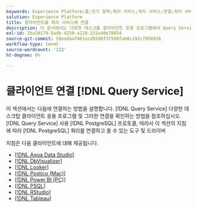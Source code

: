 ```yaml
---
keywords: Experience Platform;홈;인기 항목;쿼리 서비스;쿼리 서비스;연결;쿼리 서비스에 연결;아쿠아 데이터 스튜디오;Aqua 데이터 스튜디오;조회;확인기;포스티코;Power BI;power bi;psql;rstudio;PSQL;RStudio;Tableau;tableau;
solution: Experience Platform
title: 클라이언트를 쿼리 서비스에 연결
description: 이 문서에서는 다양한 데스크톱 클라이언트 응용 프로그램에서 Query Service에 연결하는 방법과 해당 연결을 확인하는 방법을 설명합니다.
exl-id: 2ba20179-5adb-4259-a120-231a40e78054
source-git-commit: 58eadaaf461ecd9598f3f508fab0c192cf058916
workflow-type: tm+mt
source-wordcount: '112'
ht-degree: 0%

---
```


# 클라이언트 연결 [!DNL Query Service]

이 섹션에서는 다음에 연결하는 방법을 설명합니다. [!DNL Query Service] 다양한 데스크탑 클라이언트 응용 프로그램 및 그러한 연결을 확인하는 방법을 참조하십시오. [!DNL Query Service] 사용 [!DNL PostgreSQL] 프로토콜, 따라서 이 섹션의 지침에 따라 [!DNL PostgreSQL] 쿼리를 연결하고 쓸 수 있는 도구 및 드라이버

지침은 다음 클라이언트에 대해 제공됩니다.

- [[!DNL Aqua Data Studio]](./aqua-data-studio.md)
- [[!DNL DbVisualizer]](./dbvisulaizer.md)
- [[!DNL Looker]](./looker.md)
- [[!DNL Postico (Mac)]](./postico.md)
- [[!DNL Power BI (PC)]](./power-bi.md)
- [[!DNL PSQL]](./psql.md)
- [[!DNL RStudio]](./rstudio.md)
- [[!DNL Tableau]](./tableau.md)
